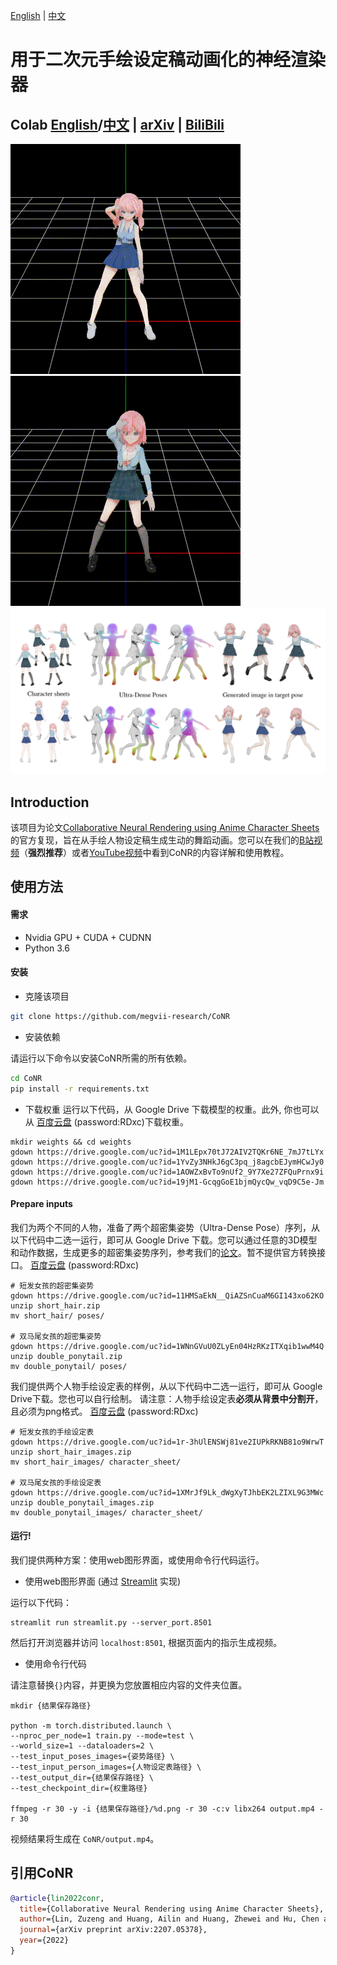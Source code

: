 [English](https://github.com/megvii-research/CoNR/blob/main/README.md) | [中文](https://github.com/megvii-research/CoNR/blob/main/README_chinese.md)
# 用于二次元手绘设定稿动画化的神经渲染器


## Colab [English](https://colab.research.google.com/github/megvii-research/CoNR/blob/main/notebooks/conr.ipynb)/[中文](https://colab.research.google.com/github/megvii-research/CoNR/blob/main/notebooks/conr_chinese.ipynb) | [arXiv](https://arxiv.org/abs/2207.05378) | [BiliBili](https://www.bilibili.com/video/BV19V4y1x7bJ/)

![image](images/1.gif) ![image](images/2.gif)
![image](images/MAIN.png)

## Introduction

该项目为论文[Collaborative Neural Rendering using Anime Character Sheets](https://arxiv.org/abs/2207.05378)的官方复现，旨在从手绘人物设定稿生成生动的舞蹈动画。您可以在我们的[B站视频](https://www.bilibili.com/video/BV19V4y1x7bJ/)（**强烈推荐**）或者[YouTube视频](https://youtu.be/Z4HXWBF7mLI)中看到CoNR的内容详解和使用教程。

## 使用方法

#### 需求

* Nvidia GPU + CUDA + CUDNN
* Python 3.6

#### 安装

* 克隆该项目

```bash
git clone https://github.com/megvii-research/CoNR
```

* 安装依赖

请运行以下命令以安装CoNR所需的所有依赖。

```bash
cd CoNR
pip install -r requirements.txt
```

* 下载权重
运行以下代码，从 Google Drive 下载模型的权重。此外, 你也可以从 [百度云盘](https://pan.baidu.com/s/1U11iIk-DiJodgCveSzB6ig?pwd=RDxc) (password:RDxc)下载权重。

```
mkdir weights && cd weights
gdown https://drive.google.com/uc?id=1M1LEpx70tJ72AIV2TQKr6NE_7mJ7tLYx
gdown https://drive.google.com/uc?id=1YvZy3NHkJ6gC3pq_j8agcbEJymHCwJy0
gdown https://drive.google.com/uc?id=1AOWZxBvTo9nUf2_9Y7Xe27ZFQuPrnx9i
gdown https://drive.google.com/uc?id=19jM1-GcqgGoE1bjmQycQw_vqD9C5e-Jm
```

#### Prepare inputs
我们为两个不同的人物，准备了两个超密集姿势（Ultra-Dense Pose）序列，从以下代码中二选一运行，即可从 Google Drive 下载。您可以通过任意的3D模型和动作数据，生成更多的超密集姿势序列，参考我们的[论文](https://arxiv.org/abs/2207.05378)。暂不提供官方转换接口。
[百度云盘](https://pan.baidu.com/s/1hWvz4iQXnVTaTSb6vu1NBg?pwd=RDxc) (password:RDxc) 

```
# 短发女孩的超密集姿势
gdown https://drive.google.com/uc?id=11HMSaEkN__QiAZSnCuaM6GI143xo62KO
unzip short_hair.zip
mv short_hair/ poses/

# 双马尾女孩的超密集姿势
gdown https://drive.google.com/uc?id=1WNnGVuU0ZLyEn04HzRKzITXqib1wwM4Q
unzip double_ponytail.zip
mv double_ponytail/ poses/
```

我们提供两个人物手绘设定表的样例，从以下代码中二选一运行，即可从 Google Drive下载。您也可以自行绘制。
请注意：人物手绘设定表**必须从背景中分割开**，且必须为png格式。
[百度云盘](https://pan.baidu.com/s/1shpP90GOMeHke7MuT0-Txw?pwd=RDxc) (password:RDxc) 

```
# 短发女孩的手绘设定表
gdown https://drive.google.com/uc?id=1r-3hUlENSWj81ve2IUPkRKNB81o9WrwT
unzip short_hair_images.zip
mv short_hair_images/ character_sheet/

# 双马尾女孩的手绘设定表
gdown https://drive.google.com/uc?id=1XMrJf9Lk_dWgXyTJhbEK2LZIXL9G3MWc
unzip double_ponytail_images.zip
mv double_ponytail_images/ character_sheet/
```

#### 运行!
我们提供两种方案：使用web图形界面，或使用命令行代码运行。

* 使用web图形界面 (通过 [Streamlit](https://streamlit.io/) 实现)

运行以下代码：

```
streamlit run streamlit.py --server_port.8501
```

然后打开浏览器并访问 `localhost:8501`, 根据页面内的指示生成视频。

* 使用命令行代码

请注意替换`{}`内容，并更换为您放置相应内容的文件夹位置。

```
mkdir {结果保存路径}

python -m torch.distributed.launch \
--nproc_per_node=1 train.py --mode=test \
--world_size=1 --dataloaders=2 \
--test_input_poses_images={姿势路径} \
--test_input_person_images={人物设定表路径} \
--test_output_dir={结果保存路径} \
--test_checkpoint_dir={权重路径}

ffmpeg -r 30 -y -i {结果保存路径}/%d.png -r 30 -c:v libx264 output.mp4 -r 30
```

视频结果将生成在 `CoNR/output.mp4`。

## 引用CoNR
```bibtex
@article{lin2022conr,
  title={Collaborative Neural Rendering using Anime Character Sheets},
  author={Lin, Zuzeng and Huang, Ailin and Huang, Zhewei and Hu, Chen and Zhou, Shuchang},
  journal={arXiv preprint arXiv:2207.05378},
  year={2022}
}
```

